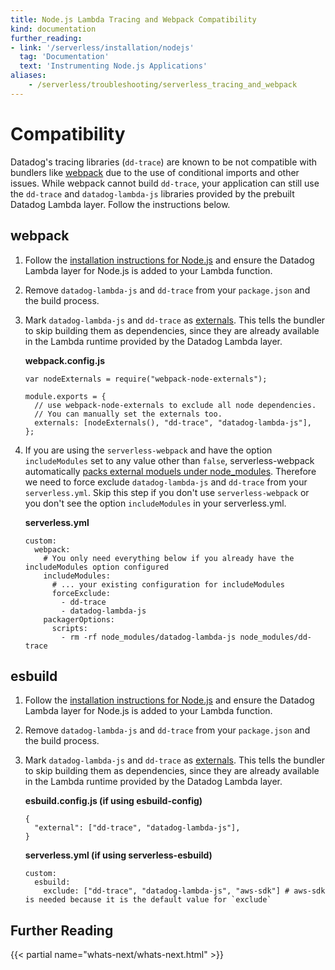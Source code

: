```yaml
---
title: Node.js Lambda Tracing and Webpack Compatibility 
kind: documentation
further_reading:
- link: '/serverless/installation/nodejs'
  tag: 'Documentation'
  text: 'Instrumenting Node.js Applications'
aliases:
    - /serverless/troubleshooting/serverless_tracing_and_webpack
---
```


# Compatibility

Datadog's tracing libraries (`dd-trace`) are known to be not compatible with bundlers like [webpack][1] due to the use of conditional imports and other issues. While webpack cannot build `dd-trace`, your application can still use the `dd-trace` and `datadog-lambda-js` libraries provided by the prebuilt Datadog Lambda layer. Follow the instructions below.

## webpack
1. Follow the [installation instructions for Node.js][2] and ensure the Datadog Lambda layer for Node.js is added to your Lambda function.
2. Remove `datadog-lambda-js` and `dd-trace` from your `package.json` and the build process.
3. Mark `datadog-lambda-js` and `dd-trace` as [externals][3]. This tells the bundler to skip building them as dependencies, since they are already available in the Lambda runtime provided by the Datadog Lambda layer.

    **webpack.config.js**
    
    ```
    var nodeExternals = require("webpack-node-externals");

    module.exports = {
      // use webpack-node-externals to exclude all node dependencies.
      // You can manually set the externals too.
      externals: [nodeExternals(), "dd-trace", "datadog-lambda-js"],
    };
    ```

4. If you are using the `serverless-webpack` and have the option `includeModules` set to any value other than `false`, serverless-webpack automatically [packs external moduels under node_modules][5]. Therefore we need to force exclude `datadog-lambda-js` and `dd-trace` from your `serverless.yml`. Skip this step if you don't use `serverless-webpack` or you don't see the option `includeModules` in your serverless.yml.

    **serverless.yml**

    ```
    custom:
      webpack:
        # You only need everything below if you already have the includeModules option configured
        includeModules:
          # ... your existing configuration for includeModules
          forceExclude:
            - dd-trace
            - datadog-lambda-js
        packagerOptions:
          scripts:
            - rm -rf node_modules/datadog-lambda-js node_modules/dd-trace
    ```

## esbuild
1. Follow the [installation instructions for Node.js][2] and ensure the Datadog Lambda layer for Node.js is added to your Lambda function.
2. Remove `datadog-lambda-js` and `dd-trace` from your `package.json` and the build process.
3. Mark `datadog-lambda-js` and `dd-trace` as [externals][4]. This tells the bundler to skip building them as dependencies, since they are already available in the Lambda runtime provided by the Datadog Lambda layer.
    
    **esbuild.config.js (if using esbuild-config)**
    
    ```
    {
      "external": ["dd-trace", "datadog-lambda-js"],
    }
    ```

    **serverless.yml (if using serverless-esbuild)**

    ```
    custom:
      esbuild:
        exclude: ["dd-trace", "datadog-lambda-js", "aws-sdk"] # aws-sdk is needed because it is the default value for `exclude`
    ```

## Further Reading

{{< partial name="whats-next/whats-next.html" >}}

[1]: https://webpack.js.org
[2]: /serverless/installation/nodejs
[3]: https://webpack.js.org/configuration/externals/
[4]: https://esbuild.github.io/api/#external
[5]: https://github.com/serverless-heaven/serverless-webpack#node-modules--externals
